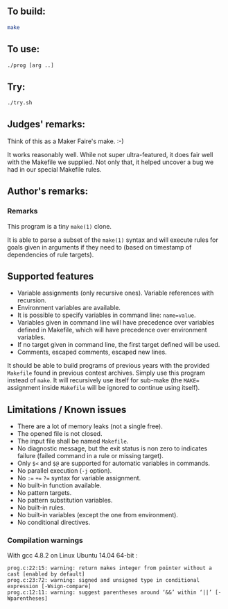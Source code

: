 ## To build:

```sh
make
```


## To use:

```sh
./prog [arg ..]
```


## Try:

```sh
./try.sh
```


## Judges' remarks:

Think of this as a Maker Faire's make.  :-)

It works reasonably well.  While not super ultra-featured, it does fair well
with the Makefile we supplied.  Not only that, it helped uncover a bug we had in
our special Makefile rules.


## Author's remarks:

### Remarks

This program is a tiny `make(1)` clone.

It is able to parse a subset of the `make(1)` syntax and will execute rules for
goals given in arguments if they need to (based on timestamp of dependencies
of rule targets).


## Supported features

* Variable assignments (only recursive ones). Variable references with recursion.
* Environment variables are available.
* It is possible to specify variables in command line: `name=value`.
* Variables given in command line will have precedence over variables defined
  in Makefile, which will have precedence over environment variables.
* If no target given in command line, the first target defined will be used.
* Comments, escaped comments, escaped new lines.

It should be able to build programs of previous years with the provided `Makefile`
found in previous contest archives. Simply use this program instead of `make`.
It will recursively use itself for sub-make (the `MAKE=` assignment inside
`Makefile` will be ignored to continue using itself).


## Limitations / Known issues

* There are a lot of memory leaks (not a single free).
* The opened file is not closed.
* The input file shall be named `Makefile`.
* No diagnostic message, but the exit status is non zero to indicates failure
  (failed command in a rule or missing target).
* Only `$<` and `$@` are supported for automatic variables in commands.
* No parallel execution (`-j` option).
* No `:=` `+=` `?=` syntax for variable assignment.
* No built-in function available.
* No pattern targets.
* No pattern substitution variables.
* No built-in rules.
* No built-in variables (except the one from environment).
* No conditional directives.


### Compilation warnings

With gcc 4.8.2 on Linux Ubuntu 14.04 64-bit :

```
prog.c:22:15: warning: return makes integer from pointer without a cast [enabled by default]
prog.c:23:72: warning: signed and unsigned type in conditional expression [-Wsign-compare]
prog.c:12:11: warning: suggest parentheses around ‘&&’ within ‘||’ [-Wparentheses]
```

<!--

    Copyright © 1984-2024 by Landon Curt Noll. All Rights Reserved.

    You are free to share and adapt this file under the terms of this license:

	Creative Commons Attribution-ShareAlike 4.0 International (CC BY-SA 4.0)

    For more information, see:

	https://creativecommons.org/licenses/by-sa/4.0/

-->
